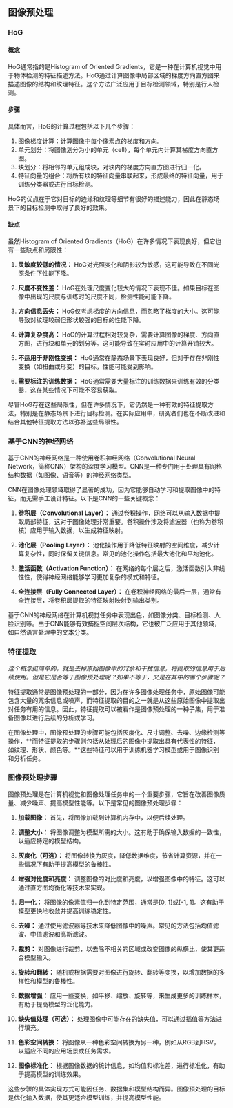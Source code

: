 ## 图像预处理

### HoG

#### 概念

HoG通常指的是Histogram of Oriented Gradients，它是一种在计算机视觉中用于物体检测的特征描述方法。HoG通过计算图像中局部区域的梯度方向直方图来描述图像的结构和纹理特征。这个方法广泛应用于目标检测领域，特别是行人检测。

#### 步骤

具体而言，HoG的计算过程包括以下几个步骤：
1. 图像梯度计算：计算图像中每个像素点的梯度和方向。
2. 单元划分：将图像划分为小的单元（cell），每个单元内计算其梯度方向直方图。
3. 块划分：将相邻的单元组成块，对块内的梯度方向直方图进行归一化。
4. 特征向量的组合：将所有块的特征向量串联起来，形成最终的特征向量，用于训练分类器或进行目标检测。

HoG的优点在于它对目标的边缘和纹理等细节有很好的描述能力，因此在静态场景下的目标检测中取得了良好的效果。

#### 缺点

虽然Histogram of Oriented Gradients（HoG）在许多情况下表现良好，但它也有一些缺点和局限性：

1. **灵敏度较低的情况：** HoG对光照变化和阴影较为敏感，这可能导致在不同光照条件下性能下降。

2. **尺度不变性差：** HoG在处理尺度变化较大的情况下表现不佳。如果目标在图像中出现的尺度与训练时的尺度不同，检测性能可能下降。

3. **方向信息丢失：** HoG仅考虑梯度的方向信息，而忽略了梯度的大小。这可能导致对纹理较弱但形状较强的目标的性能下降。

4. **计算复杂度高：** HoG的计算过程相对较复杂，需要计算图像的梯度、方向直方图，进行块和单元的划分等。这可能导致在实时应用中的计算开销较大。

5. **不适用于非刚性变换：** HoG通常在静态场景下表现良好，但对于存在非刚性变换（如扭曲或形变）的目标，性能可能受到影响。

6. **需要标注的训练数据：** HoG通常需要大量标注的训练数据来训练有效的分类器，这在某些情况下可能不容易获取。

尽管HoG存在这些局限性，但在许多情况下，它仍然是一种有效的特征提取方法，特别是在静态场景下进行目标检测。在实际应用中，研究者们也在不断改进和结合其他特征提取方法以弥补这些局限性。



### 基于CNN的神经网络

基于CNN的神经网络是一种使用卷积神经网络（Convolutional Neural Network，简称CNN）架构的深度学习模型。CNN是一种专门用于处理具有网格结构数据（如图像、语音等）的神经网络类型。

CNN在图像处理领域取得了显著的成功，因为它能够自动学习和提取图像中的特征，而无需手工设计特征。以下是CNN的一些关键概念：

1. **卷积层（Convolutional Layer）：** 通过卷积操作，网络可以从输入数据中提取局部特征，这对于图像处理非常重要。卷积操作涉及将滤波器（也称为卷积核）应用于输入数据，以生成特征映射。

2. **池化层（Pooling Layer）：** 池化操作用于降低特征映射的空间维度，减少计算复杂性，同时保留关键信息。常见的池化操作包括最大池化和平均池化。

3. **激活函数（Activation Function）：** 在网络的每个层之后，激活函数引入非线性性，使得神经网络能够学习更加复杂的模式和特征。

4. **全连接层（Fully Connected Layer）：** 在卷积神经网络的最后一层，通常有全连接层，将卷积层提取的特征映射映射到输出类别。

基于CNN的神经网络在计算机视觉任务中表现出色，如图像分类、目标检测、人脸识别等。由于CNN能够有效捕捉空间层次结构，它也被广泛应用于其他领域，如自然语言处理中的文本分类。



### 特征提取

*这个概念挺简单的，就是去掉原始图像中的冗余和干扰信息，将提取的信息用于后续使用。但是它是否等于图像预处理呢？如果不等于，又是在其中的哪个步骤呢？*

​	特征提取通常是图像预处理的一部分，因为在许多图像处理任务中，原始图像可能包含大量的冗余信息或噪声，而特征提取的目的之一就是从这些原始图像中提取出对任务有用的信息。因此，特征提取可以被看作是图像预处理的一种子集，用于准备图像以进行后续的分析或学习。

​	在图像处理中，图像预处理的步骤可能包括灰度化、尺寸调整、去噪、边缘检测等操作，**而特征提取的步骤则包括从处理后的图像中提取出具有代表性的特征，如纹理、形状、颜色等。**这些特征可以用于训练机器学习模型或用于图像识别和分析任务。



### 图像预处理步骤

​	图像预处理是在计算机视觉和图像处理任务中的一个重要步骤，它旨在改善图像质量、减少噪声、提高模型性能等。以下是常见的图像预处理步骤：

1. **加载图像：** 首先，将图像加载到计算机内存中，以便后续处理。

2. **调整大小：** 将图像调整为模型所需的大小。这有助于确保输入数据的一致性，以适应特定的模型结构。

3. **灰度化（可选）：** 将图像转换为灰度，降低数据维度，节省计算资源，并在一些情况下有助于提高模型的鲁棒性。

4. **增强对比度和亮度：** 调整图像的对比度和亮度，以增强图像中的特征。这可以通过直方图均衡化等技术来实现。

5. **归一化：** 将图像的像素值归一化到特定范围，通常是[0, 1]或[-1, 1]。这有助于模型更快地收敛并提高训练稳定性。

6. **去噪：** 通过使用滤波器等技术来降低图像中的噪声。常见的方法包括均值滤波、中值滤波和高斯滤波。

7. **裁剪：** 对图像进行裁剪，以去除不相关的区域或改变图像的纵横比，使其更适合模型输入。

8. **旋转和翻转：** 随机或根据需要对图像进行旋转、翻转等变换，以增加数据的多样性和模型的鲁棒性。

9. **数据增强：** 应用一些变换，如平移、缩放、旋转等，来生成更多的训练样本，有助于提高模型的泛化能力。

10. **缺失值处理（可选）：** 处理图像中可能存在的缺失值，可以通过插值等方法进行填充。

11. **色彩空间转换：** 将图像从一种色彩空间转换为另一种，例如从RGB到HSV，以适应不同的应用场景或任务需求。

12. **图像标准化：** 根据图像数据的统计信息，如均值和标准差，进行标准化，有助于提高模型的训练效果。

​	这些步骤的具体实现方式可能因任务、数据集和模型结构而异。图像预处理的目标是优化输入数据，使其更适合模型训练，并提高模型性能。